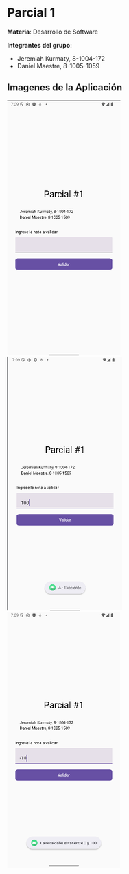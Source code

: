# Parcial 1

**Materia**: Desarrollo de Software

**Integrantes del grupo**:

- Jeremiah Kurmaty, 8-1004-172
- Daniel Maestre, 8-1005-1059

## Imagenes de la Aplicación

![image](./assets/image-01.png)
![image](./assets/image-02.png)
![image](./assets/image-03.png)

